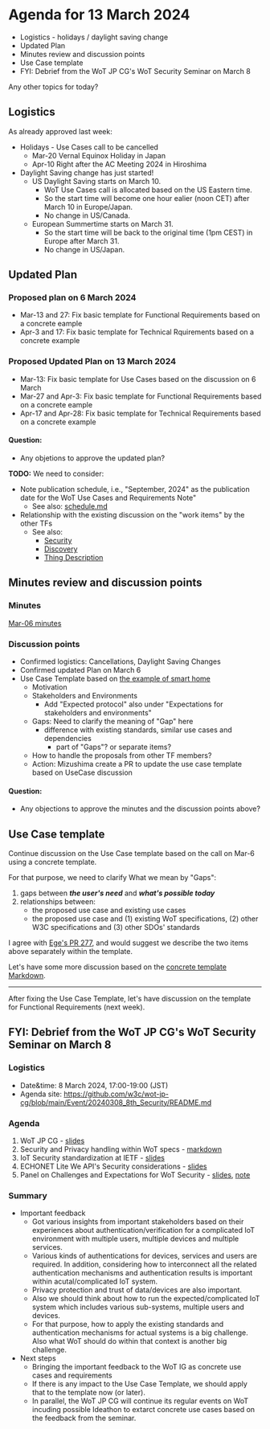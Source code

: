 # Agenda for 13 March 2024
* Logistics - holidays / daylight saving change
* Updated Plan
* Minutes review and discussion points
* Use Case template
* FYI: Debrief from the WoT JP CG's WoT Security Seminar on March 8

Any other topics for today?

## Logistics
As already approved last week:

* Holidays - Use Cases call to be cancelled
    * Mar-20 Vernal Equinox Holiday in Japan
    * Apr-10 Right after the AC Meeting 2024 in Hiroshima
* Daylight Saving change has just started!
    * US Daylight Saving starts on March 10.
        * WoT Use Cases call is allocated based on the US Eastern time.
        * So the start time will become one hour ealier (noon CET) after March 10 in Europe/Japan.
        * No change in US/Canada.
    * European Summertime starts on March 31.
        * So the start time will be back to the original time (1pm CEST) in Europe after March 31.
        * No change in US/Japan.

## Updated Plan
### Proposed plan on 6 March 2024
* Mar-13 and 27: Fix basic template for Functional Requirements based on a concrete eample
* Apr-3 and 17: Fix basic template for Technical Rquirements based on a concrete example

### Proposed Updated Plan on 13 March 2024
* Mar-13: Fix basic template for Use Cases based on the discussion on 6 March
* Mar-27 and Apr-3: Fix basic template for Functional Requirements based on a concrete eample
* Apr-17 and Apr-28: Fix basic template for Technical Requirements based on a concrete example

#### Question:
* Any objetions to approve the updated plan?

**TODO:** We need to consider:
* Note publication schedule, i.e., "September, 2024" as the publication date for the WoT Use Cases and Requirements Note"
    * See also: [schedule.md](https://github.com/w3c/wot/blob/e10b7b772f4b5550c4d5891345728600a359e58a/planning/schedule.md)
* Relationship with the existing discussion on the "work items" by the other TFs
    * See also:
       * [Security](https://github.com/w3c/wot/tree/main/planning/Security)
       * [Discovery](https://github.com/w3c/wot/blob/main/planning/Discovery/work-items.md)
       * [Thing Description](https://github.com/w3c/wot/blob/main/planning/ThingDescription/work-items.md)

## Minutes review and discussion points

### Minutes

[Mar-06 minutes](https://www.w3.org/2024/03/06-wot-uc-minutes.html)

### Discussion points

* Confirmed logistics: Cancellations, Daylight Saving Changes
* Confirmed updated Plan on March 6
* Use Case Template based on [the example of smart home](https://w3c.github.io/wot-usecases/#UC-leaving-and-coming-home-1)
    * Motivation
    * Stakeholders and Environments
        * Add "Expected protocol" also under "Expectations for stakeholders and environments"
    * Gaps: Need to clarify the meaning of "Gap" here
        * difference with existing standards, similar use cases and dependencies
             * part of "Gaps"? or separate items?
    * How to handle the proposals from other TF members?
    * Action: Mizushima create a PR to update the use case template based on UseCase discussion

#### Question:
* Any objections to approve the minutes and the discussion points above?

## Use Case template
Continue discussion on the Use Case template based on the call on Mar-6 using a concrete template.

For that purpose, we need to clarify What we mean by "Gaps":
1. gaps between ***the user's need*** and ***what's possible today***
2. relationships between:
    * the proposed use case and existing use cases
    * the proposed use case and (1) existing WoT specifications, (2) other W3C specifications and (3) other SDOs' standards

I agree with [Ege's PR 277](https://github.com/w3c/wot-usecases/pull/277), and would suggest we describe the two items above separately within the template.

Let's have some more discussion based on the [concrete template Markdown](https://github.com/w3c/wot-usecases/blob/main/USE-CASES/example-template.md).

---
After fixing the Use Case Template, let's have discussion on the template for Functional Requirements (next week).

## FYI: Debrief from the WoT JP CG's WoT Security Seminar on March 8

### Logistics
* Date&time: 8 March 2024, 17:00-19:00 (JST)
* Agenda site: https://github.com/w3c/wot-jp-cg/blob/main/Event/20240308_8th_Security/README.md

### Agenda
1. WoT JP CG - [slides](https://github.com/w3c/wot-jp-cg/blob/main/Event/20240308_8th_Security/20240308-wot-sec-seminar-Mizushima.pdf)
2. Security and Privacy handling within WoT specs - [markdown](https://github.com/w3c/wot-jp-cg/blob/main/Event/20240308_8th_Security/202400308-wot-sec-seminar-Mizushima.md)
3. IoT Security standardization at IETF - [slides](https://github.com/w3c/wot-jp-cg/blob/main/Event/20240308_8th_Security/20240308-wot-sec-seminar-ietf-ajitomi.pdf)
4. ECHONET Lite We API's Security considerations - [slides](https://github.com/w3c/wot-jp-cg/blob/main/Event/20240308_8th_Security/20240308-wot-sec-seminar-echonet-teramoto.pdf)
5. Panel on Challenges and Expectations for WoT Security - [slides](https://github.com/w3c/wot-jp-cg/blob/main/Event/20240308_8th_Security/20240308-wot-sec-seminar-echonet-teramoto.pdf), [note](https://github.com/w3c/wot-jp-cg/blob/main/Event/20240308_8th_Security/minutes.md)

### Summary
* Important feedback
    * Got various insights from important stakeholders based on their experiences about authentication/verification for a complicated IoT environment with multiple users, multiple devices and multiple services.
    * Various kinds of authentications for devices, services and users are required. In addition, considering how to interconnect all the related authentication mechanisms and authentication results is important within acutal/complicated IoT system.
    * Privacy protection and trust of data/devices are also important.
    * Also we should think about how to run the expected/complicated IoT system which includes various sub-systems, multiple users and devices.
    * For that purpose, how to apply the existing standards and authentication mechanisms for actual systems is a big challenge. Also what WoT should do within that context is another big challenge.
* Next steps
    * Bringing the important feedback to the WoT IG as concrete use cases and requirements
    * If there is any impact to the Use Case Template, we should apply that to the template now (or later).
    * In parallel, the WoT JP CG will continue its regular events on WoT incuding possible Ideathon to extarct concrete use cases based on the feedback from the seminar.
